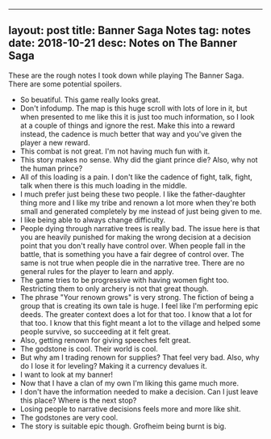 
---
layout: post
title: Banner Saga Notes
tag: notes
date: 2018-10-21
desc: Notes on The Banner Saga
---


These are the rough notes I took down while playing The Banner Saga. There are some potential spoilers.
- So beuatiful. This game really looks great.
- Don't infodump. The map is this huge scroll with lots of lore in it, but when presented to me like this it is just too much information, so I look at a couple of things and ignore the rest. Make this into a reward instead, the cadence is much better that way and you've given the player a new reward.
- This combat is not great. I'm not having much fun with it.
- This story makes no sense. Why did the giant prince die? Also, why not the human prince?
- All of this loading is a pain. I don't like the cadence of fight, talk, fight, talk when there is this much loading in the middle.
- I much prefer just being these two people. I like the father-daughter thing more and I like my tribe and renown a lot more when they're both small and generated completely by me instead of just being given to me.
- I like being able to always change difficulty.
- People dying through narrative trees is really bad. The issue here is that you are heavily punished for making the wrong decision at a decision point that you don't really have control over. When people fall in the battle, that is something you have a fair degree of control over. The same is not true when people die in the narrative tree. There are no general rules for the player to learn and apply.
- The game tries to be progressive with having women fight too. Restricting them to only archery is not that great though.
- The phrase "Your renown grows" is very strong. The fiction of being a group that is creating its own tale is huge. I feel like I'm performing epic deeds. The greater context does a lot for that too. I know that a lot for that too. I know that this fight meant a lot to the village and helped some people survive, so succeeding at it felt great.
- Also, getting renown for giving speeches felt great.
- The godstone is cool. Their world is cool.
- But why am I trading renown for supplies? That feel very bad. Also, why do I lose it for leveling? Making it a currency devalues it.
- I want to look at my banner!
- Now that I have a clan of my own I'm liking this game much more.
- I don't have the information needed to make a decision. Can I just leave this place? Where is the next stop?
- Losing people to narrative decisions feels more and more like shit.
- The godstones are very cool.
- The story is suitable epic though. Grofheim being burnt is big.
  


